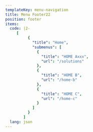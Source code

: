 ```yaml
---
templateKey: menu-navigation
title: Menu Footer22
position: footer
items:
  code: |2-
     [
          { 
            "title": "Home",
            "submenus": [
              {
                "title": "HOME Axxx",
                "url": "/solutions"
              },
              {
                "title": "HOME B",
                "url": "/home-b"
              },
              {
                "title": "HOME C",
                "url": "/home-c"
              }
            ]
          }
        ]
  lang: json
---
```


